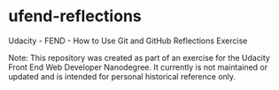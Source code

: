 # ufend-reflections
Udacity - FEND - How to Use Git and GitHub Reflections Exercise

Note: This repository was created as part of an exercise for the Udacity Front End Web Developer Nanodegree.
It currently is not maintained or updated and is intended for personal historical reference only.


